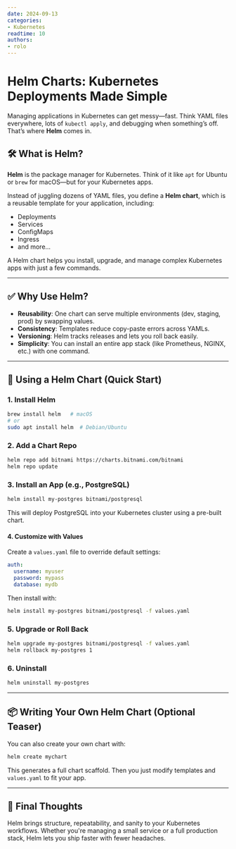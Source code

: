 ```yaml
---
date: 2024-09-13
categories:
- Kubernetes  
readtime: 10  
authors:
- rolo
---
```


# Helm Charts: Kubernetes Deployments Made Simple

Managing applications in Kubernetes can get messy—fast. Think YAML files everywhere, lots of `kubectl apply`, and debugging when something’s off. That’s where **Helm** comes in.

## 🛠️ What is Helm?

**Helm** is the package manager for Kubernetes. Think of it like `apt` for Ubuntu or `brew` for macOS—but for your Kubernetes apps.

Instead of juggling dozens of YAML files, you define a **Helm chart**, which is a reusable template for your application, including:

- Deployments
- Services
- ConfigMaps
- Ingress
- and more...

A Helm chart helps you install, upgrade, and manage complex Kubernetes apps with just a few commands.

---

## ✅ Why Use Helm?

- **Reusability**: One chart can serve multiple environments (dev, staging, prod) by swapping values.
- **Consistency**: Templates reduce copy-paste errors across YAMLs.
- **Versioning**: Helm tracks releases and lets you roll back easily.
- **Simplicity**: You can install an entire app stack (like Prometheus, NGINX, etc.) with one command.

---

## 🚀 Using a Helm Chart (Quick Start)

### 1. Install Helm
```bash
brew install helm   # macOS
# or
sudo apt install helm  # Debian/Ubuntu
```

### 2. Add a Chart Repo
```bash
helm repo add bitnami https://charts.bitnami.com/bitnami
helm repo update
```

### 3. Install an App (e.g., PostgreSQL)
```bash
helm install my-postgres bitnami/postgresql
```

This will deploy PostgreSQL into your Kubernetes cluster using a pre-built chart.

#### 4. Customize with Values
Create a `values.yaml` file to override default settings:
```yaml
auth:
  username: myuser
  password: mypass
  database: mydb
```
Then install with:
```bash
helm install my-postgres bitnami/postgresql -f values.yaml
```

### 5. Upgrade or Roll Back
```bash
helm upgrade my-postgres bitnami/postgresql -f values.yaml
helm rollback my-postgres 1
```

### 6. Uninstall
```bash
helm uninstall my-postgres
```

---

## 📦 Writing Your Own Helm Chart (Optional Teaser)

You can also create your own chart with:
```bash
helm create mychart
```
This generates a full chart scaffold. Then you just modify templates and `values.yaml` to fit your app.

---

## 🧠 Final Thoughts

Helm brings structure, repeatability, and sanity to your Kubernetes workflows. Whether you're managing a small service or a full production stack, Helm lets you ship faster with fewer headaches.